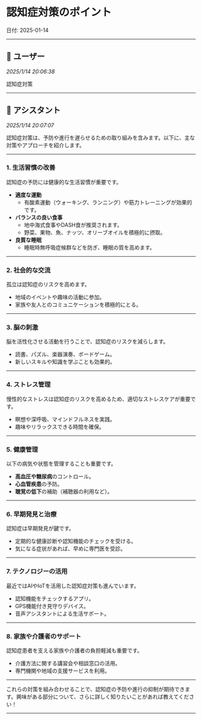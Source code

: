 # 認知症対策のポイント

日付: 2025-01-14

---

## 👤 ユーザー
*2025/1/14 20:06:38*

認知症対策

---

## 🤖 アシスタント
*2025/1/14 20:07:07*

認知症対策は、予防や進行を遅らせるための取り組みを含みます。以下に、主な対策やアプローチを紹介します。

---

### 1. **生活習慣の改善**
認知症の予防には健康的な生活習慣が重要です。
- **適度な運動**  
  - 有酸素運動（ウォーキング、ランニング）や筋力トレーニングが効果的です。
- **バランスの良い食事**  
  - 地中海式食事やDASH食が推奨されます。
  - 野菜、果物、魚、ナッツ、オリーブオイルを積極的に摂取。
- **良質な睡眠**  
  - 睡眠時無呼吸症候群などを防ぎ、睡眠の質を高めます。

---

### 2. **社会的な交流**
孤立は認知症のリスクを高めます。
- 地域のイベントや趣味の活動に参加。
- 家族や友人とのコミュニケーションを積極的にとる。

---

### 3. **脳の刺激**
脳を活性化させる活動を行うことで、認知症のリスクを減らします。
- 読書、パズル、楽器演奏、ボードゲーム。
- 新しいスキルや知識を学ぶことも効果的。

---

### 4. **ストレス管理**
慢性的なストレスは認知症のリスクを高めるため、適切なストレスケアが重要です。
- 瞑想や深呼吸、マインドフルネスを実践。
- 趣味やリラックスできる時間を確保。

---

### 5. **健康管理**
以下の病気や状態を管理することも重要です。
- **高血圧や糖尿病**のコントロール。
- **心血管疾患**の予防。
- **聴覚の低下**の補助（補聴器の利用など）。

---

### 6. **早期発見と治療**
認知症は早期発見が鍵です。
- 定期的な健康診断や認知機能のチェックを受ける。
- 気になる症状があれば、早めに専門医を受診。

---

### 7. **テクノロジーの活用**
最近ではAIやIoTを活用した認知症対策も進んでいます。
- 認知機能をチェックするアプリ。
- GPS機能付き見守りデバイス。
- 音声アシスタントによる生活サポート。

---

### 8. **家族や介護者のサポート**
認知症患者を支える家族や介護者の負担軽減も重要です。
- 介護方法に関する講習会や相談窓口の活用。
- 専門機関や地域の支援サービスを利用。

---

これらの対策を組み合わせることで、認知症の予防や進行の抑制が期待できます。興味がある部分について、さらに詳しく知りたいことがあれば教えてください！

---
